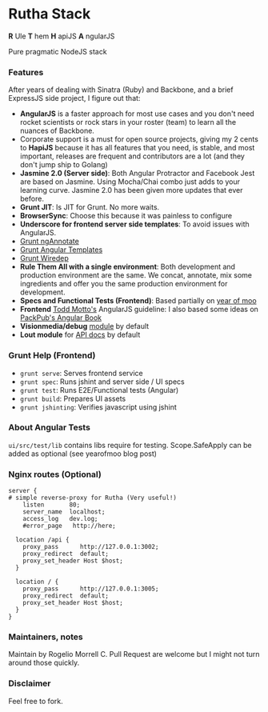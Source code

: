 # Rutha Stack #
**R** Ule 
**T** hem 
**H** apiJS 
**A** ngularJS

Pure pragmatic NodeJS stack

### Features ###

After years of dealing with Sinatra (Ruby) and Backbone, and a brief ExpressJS side project, I figure out that:

* **AngularJS** is a faster approach for most use cases and you don't need rocket scientists or rock stars in your roster (team) to learn all the nuances of Backbone.
* Corporate support is a must for open source projects, giving my 2 cents to **HapiJS** because it has all features that you need, is stable, and most important, releases are frequent and contributors are a lot (and they don't jump ship to Golang)
* **Jasmine 2.0 (Server side)**: Both Angular Protractor and Facebook Jest are based on Jasmine. Using Mocha/Chai combo just adds to your learning curve. Jasmine 2.0 has been given more updates that ever before.
* **Grunt JIT**: Is JIT for Grunt. No more waits.
* **BrowserSync**: Choose this because it was painless to configure
* **Underscore for frontend server side templates**: To avoid issues with AngularJS.
* [Grunt ngAnnotate](https://github.com/mzgol/grunt-ng-annotate)
* [Grunt Angular Templates](https://github.com/ericclemmons/grunt-angular-templates)
* [Grunt  Wiredep](https://github.com/stephenplusplus/grunt-wiredep)
* **Rule Them All with a single environment**: Both development and production environment are the same. We concat, annotate, mix some ingredients and offer you the same production environment for development.
* **Specs and Functional Tests (Frontend)**: Based partially on [year of moo](http://www.yearofmoo.com/2013/01/full-spectrum-testing-with-angularjs-and-karma.html) 
* **Frontend** [Todd Motto's](http://toddmotto.com/opinionated-angular-js-styleguide-for-teams/) AngularJS guideline: I also based some ideas on [PackPub's Angular Book](http://www.packtpub.com/angularjs-web-application-development/book?tag=dp/masteringwebwithangularjs-abr1/0913)
* **Visionmedia/debug** [module](https://github.com/visionmedia/debug) by default
* **Lout module** for [API docs](https://github.com/spumko/lout) by default

### Grunt Help (Frontend) ###

* `grunt serve`: Serves frontend service
* `grunt spec`: Runs jshint and server side / UI specs
* `grunt test`: Runs E2E/Functional tests (Angular)
* `grunt build`: Prepares UI assets
* `grunt jshinting`: Verifies javascript using jshint

###  About Angular Tests
`ui/src/test/lib` contains libs require for testing. Scope.SafeApply can be added as optional (see yearofmoo blog post)

### Nginx routes (Optional) ###

```
server { 
# simple reverse-proxy for Rutha (Very useful!)
    listen       80;
    server_name  localhost;
    access_log   dev.log;
    #error_page   http://here;

  location /api {
    proxy_pass      http://127.0.0.1:3002;
    proxy_redirect  default;
    proxy_set_header Host $host;
  }

  location / {
    proxy_pass      http://127.0.0.1:3005;
    proxy_redirect  default;
    proxy_set_header Host $host;
  }
}

```

### Maintainers, notes ###
Maintain by Rogelio Morrell C. 
Pull Request are welcome but I might not turn around those quickly. 

### Disclaimer ###
Feel free to fork.